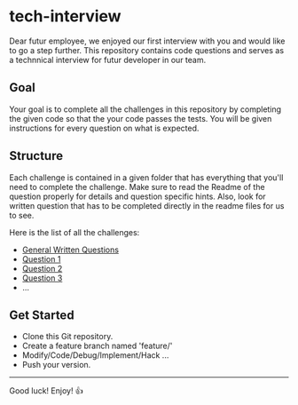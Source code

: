 # tech-interview
Dear futur employee, we enjoyed our first interview with you and would like to go a step further. This repository contains code questions and serves as a technnical interview for futur developer in our team.

## Goal
Your goal is to complete all the challenges in this repository by completing the given code so that the your code passes the tests.
You will be given instructions for every question on what is expected.

## Structure
Each challenge is contained in a given folder that has everything that you'll need to complete the challenge. Make sure to read the Readme of the question properly for details and question specific hints.
Also, look for written question that has to be completed directly in the readme files for us to see.

Here is the list of all the challenges:
- [General Written Questions](WrittenQuestions)
- [Question 1](Q1)
- [Question 2](Q2)
- [Question 3](Q3)
- ...

## Get Started
- Clone this Git repository.
- Create a feature branch named 'feature/<YourName>'
- Modify/Code/Debug/Implement/Hack ...
- Push your version.

---

Good luck! Enjoy! 👍